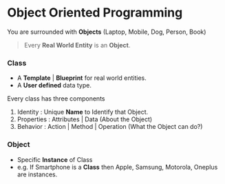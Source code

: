 # Object Oriented Programming

You are surrounded with **Objects** (Laptop, Mobile, Dog, Person, Book)

> Every **Real World Entity** is an **Object**.

### Class

- A **Template** | **Blueprint** for real world entities.
- A **User defined** data type.

Every class has three components
1. Identity : Unique **Name** to Identify that Object.
2. Properties : Attributes | Data (About the Object)
3. Behavior : Action | Method | Operation (What the Object can do?)

### Object 

- Specific **Instance** of Class
- e.g. If Smartphone is a **Class** then Apple, Samsung, Motorola, Oneplus are instances. 






